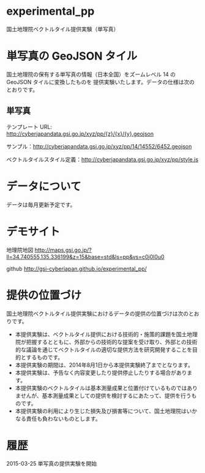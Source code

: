 experimental_pp
================
国土地理院ベクトルタイル提供実験（単写真）
# 単写真の GeoJSON タイル
国土地理院の保有する単写真の情報（日本全国）をズームレベル 14 の GeoJSON タイルに変換したものを
提供実験いたします。データの仕様は次のとおりです。

## 単写真
テンプレート URL: http://cyberjapandata.gsi.go.jp/xyz/pp/{z}/{x}/{y}.geojson

サンプル：http://cyberjapandata.gsi.go.jp/xyz/pp/14/14552/6452.geojson

ベクトルタイルスタイル定義：http://cyberjapandata.gsi.go.jp/xyz/pp/style.js

# データについて
データは毎月更新予定です。

# デモサイト
地理院地図
http://maps.gsi.go.jp/?ll=34.740555,135.336199&z=15&base=std&ls=pp&vs=c0j0l0u0

github
http://gsi-cyberjapan.github.io/experimental_pp/


# 提供の位置づけ
国土地理院ベクトルタイル提供実験におけるデータの提供の位置づけは次のとおりです。
- 本提供実験は、ベクトルタイル提供における技術的・施策的課題を国土地理院が把握するとともに、外部からの技術的な提案を受け取り、外部との技術的な議論を通じてベクトルタイルの適切な提供方法を研究開発することを目的とするものです。
- 本提供実験の期間は、2014年8月1日から本提供実験終了までとなります。
- 本提供実験は、予告なく内容変更したり提供停止したりする場合があります。
- 本提供実験のベクトルタイルは基本測量成果と位置付けているものではありませんが、基本測量成果としての提供を検討するにあたって、提供を行うものです。
- 本提供実験の利用により生じた損失及び損害等について、国土地理院はいかなる責任も負わないものとします。

# 履歴
2015-03-25 単写真の提供実験を開始
